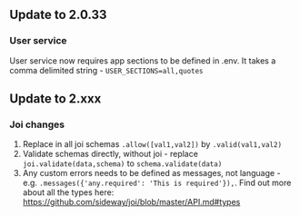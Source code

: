 ## Update to 2.0.33

### User service

User service now requires app sections to be defined in .env. It takes a comma delimited string - `USER_SECTIONS=all,quotes`

## Update to 2.xxx

### Joi changes

1. Replace in all joi schemas `.allow([val1,val2])` by `.valid(val1,val2)`
2. Validate schemas directly, without joi - replace `joi.validate(data,schema)` to `schema.validate(data)`
3. Any custom errors needs to be defined as messages, not language - e.g. `.messages({'any.required': 'This is required'}),`. Find out more about all the types here: https://github.com/sideway/joi/blob/master/API.md#types
